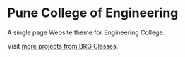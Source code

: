 # Pune College of Engineering

A single page Website theme for Engineering College.

Visit [more projects from BRG Classes](https://brgclasses.com/projects/).
